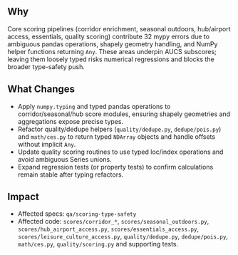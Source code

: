 ## Why
Core scoring pipelines (corridor enrichment, seasonal outdoors, hub/airport access, essentials, quality scoring) contribute 32 mypy errors due to ambiguous pandas operations, shapely geometry handling, and NumPy helper functions returning `Any`. These areas underpin AUCS subscores; leaving them loosely typed risks numerical regressions and blocks the broader type-safety push.

## What Changes
- Apply `numpy.typing` and typed pandas operations to corridor/seasonal/hub score modules, ensuring shapely geometries and aggregations expose precise types.
- Refactor quality/dedupe helpers (`quality/dedupe.py`, `dedupe/pois.py`) and `math/ces.py` to return typed `NDArray` objects and handle offsets without implicit `Any`.
- Update quality scoring routines to use typed loc/index operations and avoid ambiguous Series unions.
- Expand regression tests (or property tests) to confirm calculations remain stable after typing refactors.

## Impact
- Affected specs: `qa/scoring-type-safety`
- Affected code: `scores/corridor_*`, `scores/seasonal_outdoors.py`, `scores/hub_airport_access.py`, `scores/essentials_access.py`, `scores/leisure_culture_access.py`, `quality/dedupe.py`, `dedupe/pois.py`, `math/ces.py`, `quality/scoring.py` and supporting tests.
